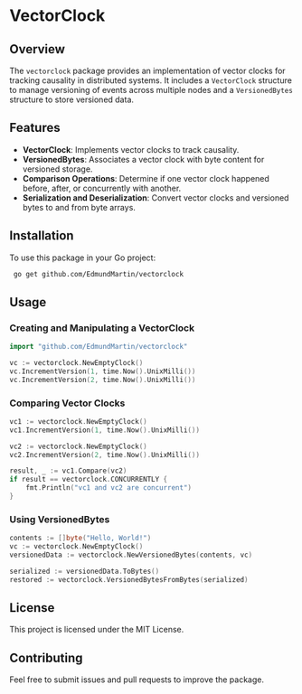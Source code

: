# VectorClock

## Overview

The `vectorclock` package provides an implementation of vector clocks for tracking causality in distributed systems. It includes a `VectorClock` structure to manage versioning of events across multiple nodes and a `VersionedBytes` structure to store versioned data.

## Features

- **VectorClock**: Implements vector clocks to track causality.
- **VersionedBytes**: Associates a vector clock with byte content for versioned storage.
- **Comparison Operations**: Determine if one vector clock happened before, after, or concurrently with another.
- **Serialization and Deserialization**: Convert vector clocks and versioned bytes to and from byte arrays.

## Installation

To use this package in your Go project:

```sh
 go get github.com/EdmundMartin/vectorclock
```

## Usage

### Creating and Manipulating a VectorClock

```go
import "github.com/EdmundMartin/vectorclock"

vc := vectorclock.NewEmptyClock()
vc.IncrementVersion(1, time.Now().UnixMilli())
vc.IncrementVersion(2, time.Now().UnixMilli())
```

### Comparing Vector Clocks

```go
vc1 := vectorclock.NewEmptyClock()
vc1.IncrementVersion(1, time.Now().UnixMilli())

vc2 := vectorclock.NewEmptyClock()
vc2.IncrementVersion(2, time.Now().UnixMilli())

result, _ := vc1.Compare(vc2)
if result == vectorclock.CONCURRENTLY {
    fmt.Println("vc1 and vc2 are concurrent")
}
```

### Using VersionedBytes

```go
contents := []byte("Hello, World!")
vc := vectorclock.NewEmptyClock()
versionedData := vectorclock.NewVersionedBytes(contents, vc)

serialized := versionedData.ToBytes()
restored := vectorclock.VersionedBytesFromBytes(serialized)
```

## License

This project is licensed under the MIT License.

## Contributing

Feel free to submit issues and pull requests to improve the package.

